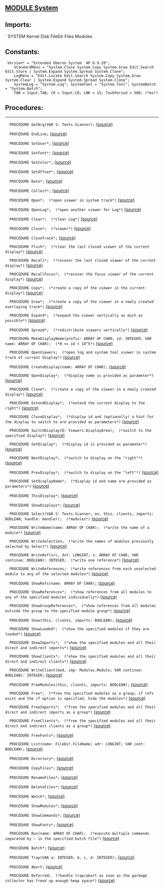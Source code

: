 
## [MODULE System](https://github.com/io-core/System/blob/main/System.Mod)

  ## Imports:
` SYSTEM Kernel Disk FileDir Files Modules
  ## Constants:
```
 Version* = "Extended Oberon System  AP 6.9.20";
    StandardMenu = "System.Close System.Copy System.Grow Edit.Search Edit.Store | System.Expand System.Spread System.Clone";
    LogMenu = "Edit.Locate Edit.Search System.Copy System.Grow System.Clear | System.Expand System.Spread System.Clone";
    SystemLog = "System.Log"; SystemTool = "System.Tool"; SystemBatch = "System.Batch";
    TAB = Input.TAB; CR = Input.CR; LNK = 15; TaskPeriod = 500; (*ms*)

```
## Procedures:
---

`  PROCEDURE GetArg(VAR S: Texts.Scanner);` [(source)](https://github.com/io-core/System/blob/main/System.Mod#L25)


`  PROCEDURE EndLine;` [(source)](https://github.com/io-core/System/blob/main/System.Mod#L34)


`  PROCEDURE SetUser*;` [(source)](https://github.com/io-core/System/blob/main/System.Mod#L40)


`  PROCEDURE SetFont*;` [(source)](https://github.com/io-core/System/blob/main/System.Mod#L51)


`  PROCEDURE SetColor*;` [(source)](https://github.com/io-core/System/blob/main/System.Mod#L57)


`  PROCEDURE SetOffset*;` [(source)](https://github.com/io-core/System/blob/main/System.Mod#L63)


`  PROCEDURE Date*;` [(source)](https://github.com/io-core/System/blob/main/System.Mod#L69)


`  PROCEDURE Collect*;` [(source)](https://github.com/io-core/System/blob/main/System.Mod#L83)


`  PROCEDURE Open*;  (*open viewer in system track*)` [(source)](https://github.com/io-core/System/blob/main/System.Mod#L89)


`  PROCEDURE OpenLog*;  (*open another viewer for Log*)` [(source)](https://github.com/io-core/System/blob/main/System.Mod#L102)


`  PROCEDURE Clear*;  (*clear Log*)` [(source)](https://github.com/io-core/System/blob/main/System.Mod#L111)


`  PROCEDURE Close*;  (*viewer*)` [(source)](https://github.com/io-core/System/blob/main/System.Mod#L119)


`  PROCEDURE CloseTrack*;` [(source)](https://github.com/io-core/System/blob/main/System.Mod#L128)


`  PROCEDURE Flush*;  (*clear the last closed viewer of the current display*)` [(source)](https://github.com/io-core/System/blob/main/System.Mod#L133)


`  PROCEDURE Recall*;  (*recover the last closed viewer of the current display*)` [(source)](https://github.com/io-core/System/blob/main/System.Mod#L137)


`  PROCEDURE RecallFocus*;  (*recover the focus viewer of the current display*)` [(source)](https://github.com/io-core/System/blob/main/System.Mod#L145)


`  PROCEDURE Copy*;  (*create a copy of the viewer in the current display*)` [(source)](https://github.com/io-core/System/blob/main/System.Mod#L153)


`  PROCEDURE Grow*;  (*create a copy of the viewer in a newly created overlaying track*)` [(source)](https://github.com/io-core/System/blob/main/System.Mod#L160)


`  PROCEDURE Expand*;  (*expand the viewer vertically as much as possible*)` [(source)](https://github.com/io-core/System/blob/main/System.Mod#L173)


`  PROCEDURE Spread*;  (*redistribute viewers vertically*)` [(source)](https://github.com/io-core/System/blob/main/System.Mod#L179)


`  PROCEDURE MakeDisplayName(prefix: ARRAY OF CHAR; id: INTEGER; VAR name: ARRAY OF CHAR);  (*0 <= id < 10^5*)` [(source)](https://github.com/io-core/System/blob/main/System.Mod#L184)


`  PROCEDURE OpenViewers;  (*open log and system tool viewer in system track of current display*)` [(source)](https://github.com/io-core/System/blob/main/System.Mod#L193)


`  PROCEDURE CreateDisplay(name: ARRAY OF CHAR);` [(source)](https://github.com/io-core/System/blob/main/System.Mod#L213)


`  PROCEDURE OpenDisplay*;  (*display name is provided as parameter*)` [(source)](https://github.com/io-core/System/blob/main/System.Mod#L218)


`  PROCEDURE Clone*;  (*create a copy of the viewer in a newly created display*)` [(source)](https://github.com/io-core/System/blob/main/System.Mod#L227)


`  PROCEDURE ExtendDisplay*;  (*extend the current display to the right*)` [(source)](https://github.com/io-core/System/blob/main/System.Mod#L243)


`  PROCEDURE CloseDisplay*;  (*display id and (optionally) a hint for the display to switch to are provided as parameters*)` [(source)](https://github.com/io-core/System/blob/main/System.Mod#L261)


`  PROCEDURE SwitchDisplay(D: Viewers.DisplayArea);  (*switch to the specified display*)` [(source)](https://github.com/io-core/System/blob/main/System.Mod#L282)


`  PROCEDURE SetDisplay*;  (*display id is provided as parameter*)` [(source)](https://github.com/io-core/System/blob/main/System.Mod#L291)


`  PROCEDURE NextDisplay*;  (*switch to display on the "right"*)` [(source)](https://github.com/io-core/System/blob/main/System.Mod#L297)


`  PROCEDURE PrevDisplay*;  (*switch to display on the "left"*)` [(source)](https://github.com/io-core/System/blob/main/System.Mod#L302)


`  PROCEDURE SetDisplayName*;  (*display id and name are provided as parameters*)` [(source)](https://github.com/io-core/System/blob/main/System.Mod#L307)


`  PROCEDURE ThisDisplay*;` [(source)](https://github.com/io-core/System/blob/main/System.Mod#L323)


`  PROCEDURE ShowDisplays*;` [(source)](https://github.com/io-core/System/blob/main/System.Mod#L329)


`  PROCEDURE Select(VAR S: Texts.Scanner; on, this, clients, imports: BOOLEAN; handle: Handler);  (*modules*)` [(source)](https://github.com/io-core/System/blob/main/System.Mod#L341)


`  PROCEDURE WriteName(name: ARRAY OF CHAR);  (*write the name of a module*)` [(source)](https://github.com/io-core/System/blob/main/System.Mod#L360)


`  PROCEDURE WriteSelection;  (*write the names of modules previously selected by Select*)` [(source)](https://github.com/io-core/System/blob/main/System.Mod#L364)


`  PROCEDURE WriteRef(src, dst: LONGINT; s: ARRAY OF CHAR; VAR continue: BOOLEAN): INTEGER;  (*write one reference*)` [(source)](https://github.com/io-core/System/blob/main/System.Mod#L373)


`  PROCEDURE WriteReferences;  (*write references from each unselected module to any of the selected modules*)` [(source)](https://github.com/io-core/System/blob/main/System.Mod#L398)


`  PROCEDURE ShowRefs(name: ARRAY OF CHAR);` [(source)](https://github.com/io-core/System/blob/main/System.Mod#L409)


`  PROCEDURE ShowReferences*;  (*show references from all modules to any of the specified modules individually*)` [(source)](https://github.com/io-core/System/blob/main/System.Mod#L414)


`  PROCEDURE ShowGroupReferences*;  (*show references from all modules outside the group to the specified module group*)` [(source)](https://github.com/io-core/System/blob/main/System.Mod#L420)


`  PROCEDURE Show(this, clients, imports: BOOLEAN);` [(source)](https://github.com/io-core/System/blob/main/System.Mod#L427)


`  PROCEDURE ShowLoaded*;  (*show the specified modules if they are loaded*)` [(source)](https://github.com/io-core/System/blob/main/System.Mod#L433)


`  PROCEDURE ShowImports*;  (*show the specified modules and all their direct and indirect imports*)` [(source)](https://github.com/io-core/System/blob/main/System.Mod#L437)


`  PROCEDURE ShowClients*;  (*show the specified modules and all their direct and indirect clients*)` [(source)](https://github.com/io-core/System/blob/main/System.Mod#L441)


`  PROCEDURE WriteClient(mod, imp: Modules.Module; VAR continue: BOOLEAN): INTEGER;` [(source)](https://github.com/io-core/System/blob/main/System.Mod#L445)


`  PROCEDURE FreeModules(this, clients, imports: BOOLEAN);` [(source)](https://github.com/io-core/System/blob/main/System.Mod#L453)


`  PROCEDURE Free*;  (*free the specified modules as a group; if refs exist and the /f option is specified, hide the modules*)` [(source)](https://github.com/io-core/System/blob/main/System.Mod#L471)


`  PROCEDURE FreeImports*;  (*free the specified modules and all their direct and indirect imports as a group*)` [(source)](https://github.com/io-core/System/blob/main/System.Mod#L475)


`  PROCEDURE FreeClients*;  (*free the specified modules and all their direct and indirect clients as a group*)` [(source)](https://github.com/io-core/System/blob/main/System.Mod#L479)


`  PROCEDURE FreeFonts*;` [(source)](https://github.com/io-core/System/blob/main/System.Mod#L483)


`  PROCEDURE List(name: FileDir.FileName; adr: LONGINT; VAR cont: BOOLEAN);` [(source)](https://github.com/io-core/System/blob/main/System.Mod#L489)


`  PROCEDURE Directory*;` [(source)](https://github.com/io-core/System/blob/main/System.Mod#L516)


`  PROCEDURE CopyFiles*;` [(source)](https://github.com/io-core/System/blob/main/System.Mod#L549)


`  PROCEDURE RenameFiles*;` [(source)](https://github.com/io-core/System/blob/main/System.Mod#L577)


`  PROCEDURE DeleteFiles*;` [(source)](https://github.com/io-core/System/blob/main/System.Mod#L599)


`  PROCEDURE Watch*;` [(source)](https://github.com/io-core/System/blob/main/System.Mod#L613)


`  PROCEDURE ShowModules*;` [(source)](https://github.com/io-core/System/blob/main/System.Mod#L624)


`  PROCEDURE ShowCommands*;` [(source)](https://github.com/io-core/System/blob/main/System.Mod#L646)


`  PROCEDURE ShowFonts*;` [(source)](https://github.com/io-core/System/blob/main/System.Mod#L673)


`  PROCEDURE Run(name: ARRAY OF CHAR);  (*execute multiple commands separated by ~ in the specified batch file*)` [(source)](https://github.com/io-core/System/blob/main/System.Mod#L682)


`  PROCEDURE Batch*;` [(source)](https://github.com/io-core/System/blob/main/System.Mod#L696)


`  PROCEDURE Trap(VAR a: INTEGER; b, c, d: INTEGER);` [(source)](https://github.com/io-core/System/blob/main/System.Mod#L705)


`  PROCEDURE Abort;` [(source)](https://github.com/io-core/System/blob/main/System.Mod#L727)


`  PROCEDURE Deferred;  (*handle trap/abort as soon as the garbage collector has freed up enough heap space*)` [(source)](https://github.com/io-core/System/blob/main/System.Mod#L742)

